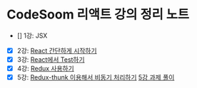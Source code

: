 # CodeSoom 리액트 강의 정리 노트

- [] 1강: JSX
- [x] 2강: [React 간단하게 시작하기](https://github.com/Kwakcena/CodeSoom-studynote/pull/1)
- [x] 3강: [React에서 Test하기](https://github.com/Kwakcena/CodeSoom-studynote/pull/2)
- [x] 4강: [Redux 사용하기](https://github.com/Kwakcena/CodeSoom-studynote/pull/4)
- [x] 5강: [Redux-thunk 이용해서 비동기 처리하기](https://github.com/Kwakcena/CodeSoom-studynote/pull/5) [5강 과제 풀이](https://github.com/Kwakcena/CodeSoom-studynote/pull/6)
